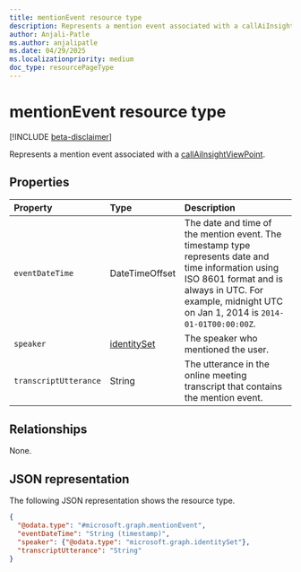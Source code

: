 ```yaml
---
title: mentionEvent resource type
description: Represents a mention event associated with a callAiInsightViewPoint.
author: Anjali-Patle
ms.author: anjalipatle
ms.date: 04/29/2025
ms.localizationpriority: medium
doc_type: resourcePageType
---
```


# mentionEvent resource type

<!-- cSpell:ignore Anjali-Patle anjalipatle -->

[!INCLUDE [beta-disclaimer](../includes/beta-disclaimer.md)]

Represents a mention event associated with a [callAiInsightViewPoint](callaiinsightviewpoint.md).

## Properties

| Property              | Type                                            | Description                                                                                                                                                                                                     |
|:----------------------|:------------------------------------------------|:----------------------------------------------------------------------------------------------------------------------------------------------------------------------------------------------------------------|
| `eventDateTime`       | DateTimeOffset                                  | The date and time of the mention event. The timestamp type represents date and time information using ISO 8601 format and is always in UTC. For example, midnight UTC on Jan 1, 2014 is `2014-01-01T00:00:00Z`. |
| `speaker`             | [identitySet](/graph/api/resources/identityset) | The speaker who mentioned the user.                                                                                                                                                                             |
| `transcriptUtterance` | String                                          | The utterance in the online meeting transcript that contains the mention event.                                                                                                                                 |

## Relationships

None.

## JSON representation

The following JSON representation shows the resource type.

``` json
{
  "@odata.type": "#microsoft.graph.mentionEvent",
  "eventDateTime": "String (timestamp)",
  "speaker": {"@odata.type": "microsoft.graph.identitySet"},
  "transcriptUtterance": "String"
}
```
